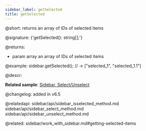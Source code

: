 ```yaml
---
sidebar_label: getSelected
title: getSelected
---          
```


@short: returns an array of IDs of selected items

@signature: {'getSelected(): string[];'}

@returns:
- param     array     an array of IDs of selected items

@example:
sidebar.getSelected(); // -> ["selected_1", "selected_1.1"]


@descr:

**Related sample**: [Sidebar. Select/Unselect](https://snippet.dhtmlx.com/3odod5v1)

@changelog: added in v6.5

@relatedapi: 
sidebar/api/sidebar_isselected_method.md
sidebar/api/sidebar_select_method.md
sidebar/api/sidebar_unselect_method.md

@related: sidebar/work_with_sidebar.md#getting-selected-items

